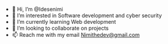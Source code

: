 - 👋 Hi, I’m @Idesenimi
- 👀 I’m interested in Software development and cyber security 
- 🌱 I’m currently learning Web development 
- 💞️ I’m looking to collaborate on projects 
- 📫 Reach me with my email Nimithedev@gmail.com 

<!---
Idesenimi/Idesenimi is a ✨ special ✨ repository because its `README.md` (this file) appears on your GitHub profile.
You can click the Preview link to take a look at your changes.
--->
